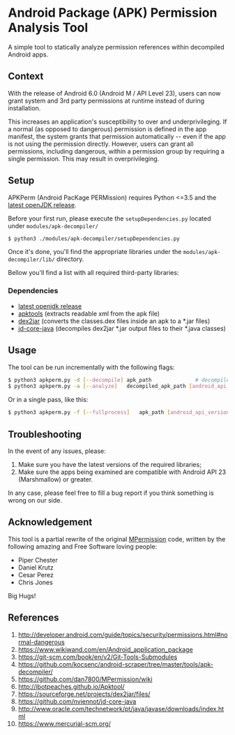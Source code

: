 # Android Package (APK) Permission Analysis Tool
A simple tool to statically analyze permission references within decompiled Android apps.

## Context

With the release of Android 6.0 (Android M / API Level 23), users can now grant system and 3rd party permissions at runtime instead of during installation.

This increases an application's susceptibility to over and underprivileging. If a normal (as opposed to dangerous) permission is defined in the app manifest, the system grants that permission automatically -- even if the app is not using the permission directly. However, users can grant all permissions, including dangerous, within a permission group by requiring a single permission. This may result in overprivileging.

## Setup

APKPerm (Android PacKage PERMission) requires Python <=3.5 and the [latest openJDK release](https://openjdk.java.net/install/).

Before your first run, please execute the `setupDependencies.py` located under `modules/apk-decompiler/`

```bash
$ python3 ./modules/apk-decompiler/setupDependencies.py
```

Once it's done, you'll find the appropriate libraries under the `modules/apk-decompiler/lib/` directory.

Bellow you'll find a list with all required third-party libraries:

### Dependencies

- [latest openjdk release](https://openjdk.java.net/install/)
- [apktools](https://ibotpeaches.github.io/Apktool/) (extracts readable xml from the apk file)
- [dex2jar](https://github.com/pxb1988/dex2jar) (converts the classes.dex files inside an apk to a *.jar files)
- [jd-core-java](https://github.com/nviennot/jd-core-java) (decompiles dex2jar *.jar output files to their *.java classes)

## Usage  

The tool can be run incrementally with the following flags:


```bash
$ python3 apkperm.py -d [--decompile] apk_path              # decompiles APK and moves it to sample_apk/ - This could take a few minutes depending on the size of the APK
$ python3 apkperm.py -a [--analyze]   decompiled_apk_path [android_api_version_number_targeted]   # analyze and prints source report / analysis report against the specified API level number
```

Or in a single pass, like this: 

```bash
$ python3 apkperm.py -f [--fullprocess]   apk_path [android_api_version_number_targeted]   # decompiles APK, analyzes against the specified API level number and prints source report / analysis report, then deletes the decompiled source folder
```


## Troubleshooting

In the event of any issues, please:

1. Make sure you have the latest versions of the required libraries;
2. Make sure the apps being examined are compatible with Android API 23 (Marshmallow) or greater.

In any case, please feel free to fill a bug report if you think something is wrong on our side.

## Acknowledgement

This tool is a partial rewrite of the original [MPermission](https://github.com/MPerm/MPermission) code, written by the following amazing and Free Software loving people:

* Piper Chester
* Daniel Krutz
* Cesar Perez
* Chris Jones

Big Hugs!

## References

1. http://developer.android.com/guide/topics/security/permissions.html#normal-dangerous
2. https://www.wikiwand.com/en/Android_application_package
3. https://git-scm.com/book/en/v2/Git-Tools-Submodules
4. https://github.com/kocsenc/android-scraper/tree/master/tools/apk-decompiler/
5. https://github.com/dan7800/MPermission/wiki
6. http://ibotpeaches.github.io/Apktool/
7. https://sourceforge.net/projects/dex2jar/files/
8. https://github.com/nviennot/jd-core-java
9. http://www.oracle.com/technetwork/pt/java/javase/downloads/index.html
10. https://www.mercurial-scm.org/